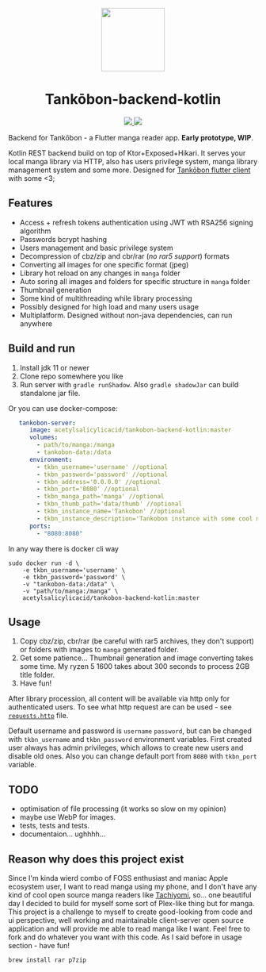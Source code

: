 <p align="center">
  <img src="https://raw.githubusercontent.com/AcetylsalicylicAcid/tankobon-backend-kotlin/master/.github/assets/logo.svg" height="128">
  <h1 align="center">Tankōbon-backend-kotlin</h1>
</p>

<p align="center">
  <a href="https://github.com/AcetylsalicylicAcid/tankobon-backend-kotlin/actions/workflows/ci.yaml">
    <img src="https://github.com/AcetylsalicylicAcid/tankobon-backend-kotlin/actions/workflows/ci.yaml/badge.svg">
  </a>
  <a href="https://detekt.dev">
    <img src="https://img.shields.io/badge/Analyzer-detekt-ae4c98">
  </a>
</p>

Backend for Tankōbon - a Flutter manga reader app. __Early prototype, WIP__.

Kotlin REST backend build on top of Ktor+Exposed+Hikari. It serves your local manga library via HTTP, also has users privilege system, manga library management system and some more. Designed for [Tankōbon flutter client](https://github.com/AcetylsalicylicAcid/tankobon-flutter) with some <3;

## Features
- Access + refresh tokens authentication using JWT wth RSA256 signing algorithm
- Passwords bcrypt hashing
- Users management and basic privilege system
- Decompression of cbz/zip and cbr/rar (*no rar5 support*) formats
- Converting all images for one specific format (jpeg)
- Library hot reload on any changes in `manga` folder
- Auto soring all images and folders for specific structure in `manga` folder
- Thumbnail generation
- Some kind of multithreading while library processing
- Possibly designed for high load and many users usage
- Multiplatform. Designed without non-java dependencies, can run anywhere

## Build and run
1. Install jdk 11 or newer
2. Clone repo somewhere you like
3. Run server with `gradle runShadow`. Also `gradle shadowJar` can build standalone jar file.

Or you can use docker-compose:
```yaml
   tankobon-server:
      image: acetylsalicylicacid/tankobon-backend-kotlin:master
      volumes:
        - path/to/manga:/manga
        - tankobon-data:/data
      environment:
        - tkbn_username='username' //optional
        - tkbn_password='password' //optional
        - tkbn_address='0.0.0.0' //optional
        - tkbn_port='8080' //optional
        - tkbn_manga_path='manga' //optional
        - tkbn_thumb_path='data/thumb' //optional
        - tkbn_instance_name='Tankobon' //optional
        - tkbn_instance_description='Tankobon instance with some cool manga' //optional
      ports:
        - "8080:8080"
```

In any way there is docker cli way
```shell
sudo docker run -d \
    -e tkbn_username='username' \
    -e tkbn_password='password' \
    -v "tankobon-data:/data" \
    -v "path/to/manga:/manga" \
    acetylsalicylicacid/tankobon-backend-kotlin:master
```

## Usage
1. Copy cbz/zip, cbr/rar (be careful with rar5 archives, they don't support) or folders with images to `manga` generated folder.
2. Get some patience... Thumbnail generation and image converting takes some time. My ryzen 5 1600 takes about 300 seconds to process 2GB title folder.
3. Have fun!

After library procession, all content will be available via http only for authenticated users. To see what http request are can be used - see [`requests.http`](https://github.com/ASPIRINmoe/tankobon-server-kotlin/blob/dev/requests.http) file.

Default username and password is `username` `password`, but can be changed with `tkbn_username` and `tkbn_password` environment variables. First created user always has admin privileges, which allows to create new users and disable old ones. Also you can change default port from `8080` with `tkbn_port` variable.

## TODO
- optimisation of file processing (it works so slow on my opinion)
- maybe use WebP for images.
- tests, tests and tests.
- documentaion... ughhhh...

## Reason why does this project exist

Since I'm kinda wierd combo of FOSS enthusiast and maniac Apple ecosystem user, I want to read manga using my phone, and I don't have any kind of cool open source manga readers like [Tachiyomi](https://github.com/tachiyomiorg/tachiyomi), so... one beautiful day I decided to build for myself some sort of Plex-like thing but for manga. This project is a challenge to myself to create good-looking from code and ui perspective, well working and maintainable client-server open source application and will provide me able to read manga like I want. Feel free to fork and do whatever you want with this code. As I said before in usage section - have fun!

```brew install rar p7zip```

